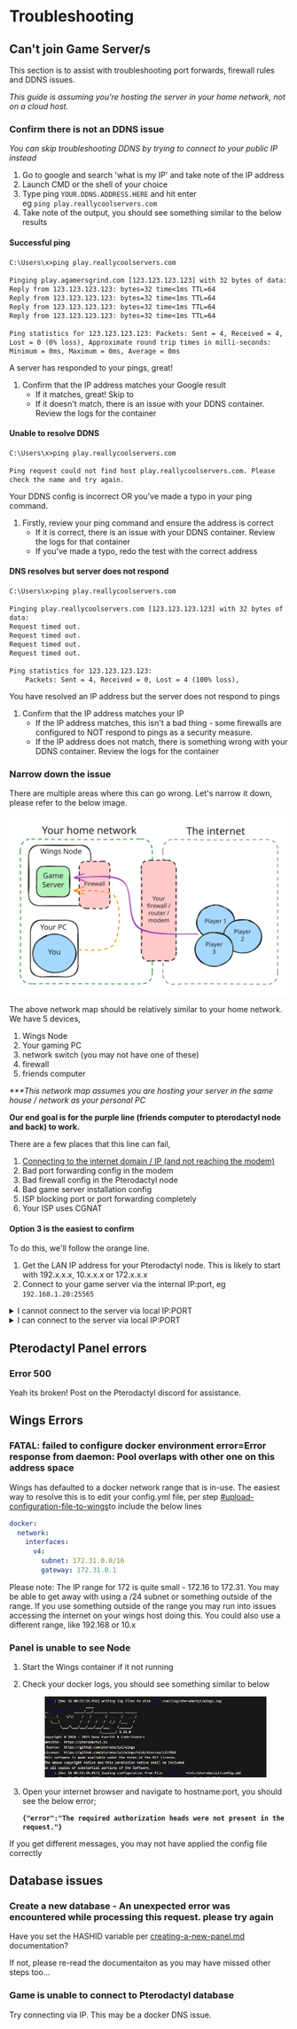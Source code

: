 # Troubleshooting

## Can't join Game Server/s

This section is to assist with troubleshooting port forwards, firewall rules and DDNS issues.

_This guide is assuming you're hosting the server in your home network, not on a cloud host._

### Confirm there is not an DDNS issue

_You can skip troubleshooting DDNS by trying to connect to your public IP instead_

1. Go to google and search 'what is my IP' and take note of the IP address
2. Launch CMD or the shell of your choice
3. Type ping `YOUR.DDNS.ADDRESS.HERE` and hit enter\
   eg `ping play.reallycoolservers.com`
4. Take note of the output, you should see something similar to the below results

#### Successful ping

```
C:\Users\x>ping play.reallycoolservers.com

Pinging play.agamersgrind.com [123.123.123.123] with 32 bytes of data: 
Reply from 123.123.123.123: bytes=32 time<1ms TTL=64 
Reply from 123.123.123.123: bytes=32 time<1ms TTL=64 
Reply from 123.123.123.123: bytes=32 time<1ms TTL=64 
Reply from 123.123.123.123: bytes=32 time<1ms TTL=64

Ping statistics for 123.123.123.123: Packets: Sent = 4, Received = 4, Lost = 0 (0% loss), Approximate round trip times in milli-seconds: Minimum = 0ms, Maximum = 0ms, Average = 0ms
```

A server has responded to your pings, great!

1. Confirm that the IP address matches your Google result
   * If it matches, great! Skip to
   * If it doesn't match, there is an issue with your DDNS container. Review the logs for the container

#### Unable to resolve DDNS

```
C:\Users\x>ping play.reallycoolservers.com

Ping request could not find host play.reallycoolservers.com. Please check the name and try again.
```

Your DDNS config is incorrect OR you've made a typo in your ping command.

1. Firstly, review your ping command and ensure the address is correct
   * If it is correct, there is an issue with your DDNS container. Review the logs for that container
   * If you've made a typo, redo the test with the correct address

#### DNS resolves but server does not respond

```
C:\Users\x>ping play.reallycoolservers.com

Pinging play.reallycoolservers.com [123.123.123.123] with 32 bytes of data:
Request timed out.
Request timed out.
Request timed out.
Request timed out.

Ping statistics for 123.123.123.123:
    Packets: Sent = 4, Received = 0, Lost = 4 (100% loss),
```

You have resolved an IP address but the server does not respond to pings

1. Confirm that the IP address matches your IP
   * If the IP address matches, this isn't a bad thing - some firewalls are configured to NOT respond to pings as a security measure.
   * If the IP address does not match, there is something wrong with your DDNS container. Review the logs for the container

### Narrow down the issue

There are multiple areas where this can go wrong. Let's narrow it down, please refer to the below image.

<img src="../../.gitbook/assets/file.excalidraw.svg" alt="An example network map" class="gitbook-drawing">

The above network map should be relatively similar to your home network. We have 5 devices,

1. Wings Node
2. Your gaming PC
3. network switch (you may not have one of these)
4. firewall
5. friends computer

_\*\*\*This network map assumes you are hosting your server in the same house / network as your personal PC_

**Our end goal is for the purple line (friends computer to pterodactyl node and back) to work.**

There are a few places that this line can fail,

1. [Connecting to the internet domain / IP (and not reaching the modem)](troubleshooting.md#1.-confirm-there-is-not-an-ddns-issue)
2. Bad port forwarding config in the modem
3. Bad firewall config in the Pterodactyl node
4. Bad game server installation config
5. ISP blocking port or port forwarding completely
6. Your ISP uses CGNAT

#### Option 3 is the easiest to confirm

To do this, we'll follow the orange line.

1. Get the LAN IP address for your Pterodactyl node. This is likely to start with 192.x.x.x, 10.x.x.x or 172.x.x.x
2. Connect to your game server via the internal IP:port, eg `192.168.1.20:25565`

<details>

<summary>I cannot connect to the server via local IP:PORT</summary>

1. SSH onto your Pterodactyl node
2. Disable the firewall\
   If you are using Ubuntu, the command is listed below\
   `sudo UFW disable`
3. Attempt to connect to the server via the internal IP:port

If it works, you will need to allow the port/s through the Firewall rule. Please refer back to the documentation, this is already outlined. You may have missed additional steps.

If this does not work, the server is not running or you are looking at the wrong server or port.

</details>

<details>

<summary>I can connect to the server via local IP:PORT</summary>

Most likely your port forward or (IF you are using a domain) your Domains DNS is bad.

have your friend connect via your [public IP address](https://whatismyipaddress.com/) and server port, eg `1.2.3.4:25565`

**If your friends are connecting via IP, skip this step.** Browse to [this website](https://whatismyipaddress.com/) to get your public IP address and [ping your domain](https://www.youtube.com/watch?v=TWZMVM\_7csE). If the IP does not match, the DNS is incorrect. If so, you most likely have a dynamic DNS address - refer to [dynamic-dns.md](../cloudflare/dynamic-dns.md "mention") for a solution. Alternatively, your ISP may provide a static IP address at an additional cost.

If connecting directly to your public IP fails, confirm your port forward rule applies to the

* correct local IP
* correct port

**If it still fails to connect:**

**your ISP may be blocking port forwards.** I would suggest doing some Googling on your router / modem model to confirm your port forward rule has the correct syntax as some modems are awkward. You may have luck searching for `my modem model port forward minecraft server` but if you have no luck, you will need to ring your ISP.

**Your ISP may be using CGNAT.** You will need to contact your ISP to have this resolved. I would recommend googling `my isp name cgnat` and reading the results. Port forwarding will NEVER work behind a CGNAT without additional and complex network infrastructure.

Extra: You can use [this website](https://www.yougetsignal.com/tools/open-ports/) to test if a port is open (waiting for connections). Minecraft is a great server to test for this, as there are plenty of tools for testing things, [like this](https://mcsrvstat.us/)

</details>

## Pterodactyl Panel errors

### Error 500

Yeah its broken! Post on the Pterodactyl discord for assistance.

## Wings Errors

### FATAL: failed to configure docker environment error=Error response from daemon: Pool overlaps with other one on this address space

Wings has defaulted to a docker network range that is in-use. The easiest way to resolve this is to edit your config.yml file, per step [#upload-configuration-file-to-wings](creating-a-new-wings-node.md#upload-configuration-file-to-wings "mention")to include the below lines

```yaml
docker:
  network:
    interfaces:
      v4:
        subnet: 172.31.0.0/16
        gateway: 172.31.0.1
```

Please note: The IP range for 172 is quite small - 172.16 to 172.31. You may be able to get away with using a /24 subnet or something outside of the range. If you use something outside of the range you may run into issues accessing the internet on your wings host doing this. You could also use a different range, like 192.168 or 10.x



### Panel is unable to see Node

1. Start the Wings container if it not running
2.  Check your docker logs, you should see something similar to below

    <figure><img src="../../.gitbook/assets/image (53).png" alt=""><figcaption></figcaption></figure>
3.  Open your internet browser and navigate to hostname:port, you should see the below error;

    <pre><code><strong>{"error":"The required authorization heads were not present in the request."}
    </strong></code></pre>

If you get different messages, you may not have applied the config file correctly



## Database issues

### Create a new database - An unexpected error was encountered while processing this request. please try again

Have you set the HASHID variable per [creating-a-new-panel.md](creating-a-new-panel.md "mention") documentation?&#x20;

If not, please re-read the documentaiton as you may have missed other steps too...&#x20;



### Game is unable to connect to Pterodactyl database

Try connecting via IP. This may be a docker DNS issue.
